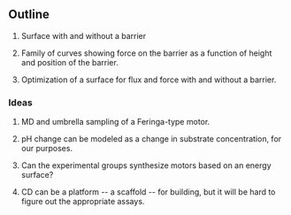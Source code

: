 ## Outline

1. Surface with and without a barrier

2. Family of curves showing force on the barrier as a function of height and
position of the barrier.

3. Optimization of a surface for flux and force with and without a barrier.

### Ideas

1. MD and umbrella sampling of a Feringa-type motor.

2. pH change can be modeled as a change in substrate concentration, for our purposes.

3. Can the experimental groups synthesize motors based on an energy surface?

4. CD can be a platform -- a scaffold -- for building, but it will be hard to figure out the appropriate assays.